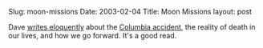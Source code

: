 Slug: moon-missions
Date: 2003-02-04
Title: Moon Missions
layout: post

Dave <a href="http://davenet.userland.com/2003/02/02/moonMissions">writes eloquently</a> about the <a href="http://www.cnn.com/2003/TECH/space/02/01/shuttle.columbia/index.html">Columbia accident</a>, the reality of death in our lives, and how we go forward. It&#39;s a good read.
